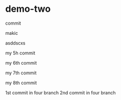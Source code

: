 # demo-two

commit


makic


asddscxs

my 5h commit

my 6th commit

my 7th commit

my 8th commit

1st commit in four branch
2nd commit in four branch
